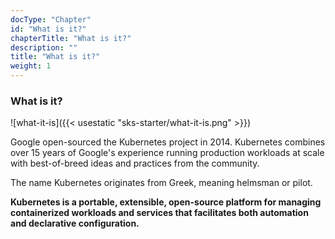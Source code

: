 ```yaml
---
docType: "Chapter"
id: "What is it?"
chapterTitle: "What is it?"
description: ""
title: "What is it?"
weight: 1
---
```


### **What is it?**

![what-it-is]({{< usestatic "sks-starter/what-it-is.png" >}})

Google open-sourced the Kubernetes project in 2014. Kubernetes combines over 15 years of Google's experience running production workloads at scale with best-of-breed ideas and practices from the community.

The name Kubernetes originates from Greek, meaning helmsman or pilot.

**Kubernetes is a portable, extensible, open-source platform for managing containerized workloads and services that facilitates both automation and declarative configuration.**